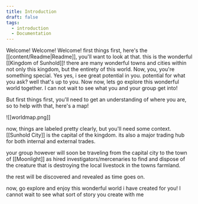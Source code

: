 ```yaml
---
title: Introduction
draft: false
tags:
  - introduction
  - Documentation
---
```

 Welcome! Welcome! Welcome! 
 first things first, here's the [[content/Readme|Readme]], you'll want to look at that.
 this is the wonderful [[Kingdom of Sunhold]]!
 there are many wonderful towns and cities within not only this kingdom, but the entirety of this world. Now, you, you're something special. Yes yes, i see great potential in you. potential for what you ask? well that's up to you. Now now, lets go explore this wonderful world together. I can not wait to see what you and your group get into!

But first things first, you'll need to get an understanding of where you are, so to help with that, here's a map!


![[worldmap.png]]

now, things are labeled pretty clearly, but you'll need some context. [[Sunhold City]] is the capital of the kingdom. its also a major trading hub for both internal and external trades.

your group however will soon be traveling from the capital city to the town of [[Moonlight]] as hired investigators/mercenaries to find and dispose of the creature that is destroying the local livestock in the towns farmland.

the rest will be discovered and revealed as time goes on.

now, go explore and enjoy this wonderful world i have created for you! I cannot wait to see what sort of story you create with me